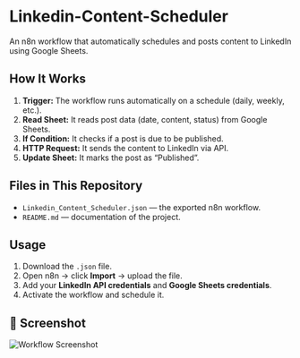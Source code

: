 # Linkedin-Content-Scheduler
An n8n workflow that automatically schedules and posts content to LinkedIn using Google Sheets.
## How It Works

1. **Trigger:** The workflow runs automatically on a schedule (daily, weekly, etc.).
2. **Read Sheet:** It reads post data (date, content, status) from Google Sheets.
3. **If Condition:** It checks if a post is due to be published.
4. **HTTP Request:** It sends the content to LinkedIn via API.
5. **Update Sheet:** It marks the post as “Published”.

## Files in This Repository

- `Linkedin_Content_Scheduler.json` — the exported n8n workflow.
- `README.md` — documentation of the project.

## Usage

1. Download the `.json` file.
2. Open n8n → click **Import** → upload the file.
3. Add your **LinkedIn API credentials** and **Google Sheets credentials**.
4. Activate the workflow and schedule it.

## 📸 Screenshot

![Workflow Screenshot](put-your-screenshot-link-here)

